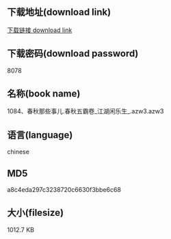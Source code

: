 ## 下载地址(download link)
[下载链接 download link](https://voluble-croquembouche-d321dc.netlify.app/?s=1084%E3%80%81%E6%98%A5%E7%A7%8B%E9%82%A3%E4%BA%9B%E4%BA%8B%E5%84%BF.%E6%98%A5%E7%A7%8B%E4%BA%94%E9%9C%B8%E5%8D%B7_%E6%B1%9F%E6%B9%96%E9%97%B2%E4%B9%90%E7%94%9F_.azw3)

## 下载密码(download password)
8078

## 名称(book name)
1084、春秋那些事儿.春秋五霸卷_江湖闲乐生_.azw3.azw3

## 语言(language)
chinese

## MD5
a8c4eda297c3238720c6630f3bbe6c68

## 大小(filesize)
1012.7 KB
